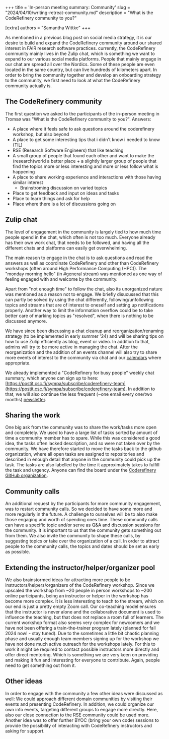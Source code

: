 +++
title = 'In-person meeting summary: Community'
slug = "2024/04/10/writing-retreat-community.md"
description = "What is the CodeRefinery community to you?"

[extra]
authors = "Samantha Wittke"
+++

As mentioned in a previous blog post on social media strategy, it is our desire to build and expand the CodeRefinery community around our shared interest in FAIR research software practices.
currently, the CodeRefinery community mainly lives in the Zulip chat, which is something we want to expand to our various social media platforms. People that mainly engage in our chat are spread all over the Nordics. 
Some of these people are even located in the same country, but can live hundreds of kilometers apart.
In order to bring the community together and develop an onboarding strategy to the community, we first need to look at what the CodeRefinery community actually is. 

## The CodeRefinery community

The first question we asked to the participants of the in-person meeting in Tromsø was "What is the CodeRefinery community to you?".
Answers:
- A place where it feels safe to ask questions around the coderefinery workshop, but also beyond
- A place to get some interesting tips that i didn't know i needed to know (TIL)
- RSE (Research Software Engineers) that like teaching
- A small group of people that found each other and want to make the (research)world a better place + a slightly larger group of people that find the topics more or less interesting and more or less follow what is happening
- A place to share working experience and interactions with those having similar interest 
    - Brainstroming discussion on varied topics
- Place to get feedback and input on ideas and tasks
- Place to learn things and ask for help
- Place where there is a lot of discussions going on


## Zulip chat

The level of engagement in the community is largely tied to how much time people spend in the chat, which often is not too much. Everyone already has their own work chat, that needs to be followed, and having all the different chats and platforms can easily get overwhelming.

The main reason to engage in the chat is to ask questions and read the answers as well as coordinate CodeRefinery and other than CodeRefinery workshops (often around High Performance Computing (HPC)).
The "monday morning hello" (in #general stream) was mentioned as one way of feeling engaged with and welcome by the community. 

Apart from "not enough time" to follow the chat, also its unorganized nature was mentioned as a reason not to engage.
We briefly disucussed that this can partly be solved by using the chat differently, following/unfollowing topics  and streams that are of interest to oneself and setting up notifications properly. Another way to limit the information overflow could be to take better care of marking topics as "resolved", when there is nothing to be discussed anymore.

We have since been discussing a chat cleanup and reorganization/renaming strategy (to be implemented in early summer '24) and will be sharing tips on how to use Zulip efficiently as blog, event or video. In addition to that, admins will try to be more active in managing the chat.
After the reorganization and the addition of an events channel will also try to share more events of interest to the community via chat and our [calendars](https://coderefinery.org/calendars/) where appropriate. 

We already implemented a "CodeRefinery for busy people" weekly chat summary, which anyone can sign up to here:  [https://postit.csc.fi/sympa/subscribe/coderefinery-team](https://postit.csc.fi/sympa/subscribe/coderefinery-team). In addition to that, we will also continue the less frequent (~one email every one/two months) [newsletter](https://postit.csc.fi/sympa/subscribe/coderefinery).

## Sharing the work

One big ask from the community was to share the work/tasks more open and completely. We used to have a large list of tasks sorted by amount of time a community member has to spare. While this was considered a good idea, the tasks often lacked description, and so were not taken over by the community. We have therefore started to move the tasks back to the github organization, where all open tasks are assigned to repositories and described in enough detail that anyone in the community could pick up the task. The tasks are also labelled by the time it approximately takes to fulfill the task and urgency. Anyone can find the board under the [Coderefinery GitHub organization](https://github.com/orgs/coderefinery/projects/7).

## Community calls

An additional request by the participants for more community engagement, was to restart community calls. So we decided to have some more and more regularly in the future. A challenge to ourselves will be to also make those engaging and worth of spending ones time. These community calls can have a specific topic and/or serve as Q&A and discussion sessions for the community. It is important to us that the community gets something out from them. We also invite the community to shape these calls, by suggesting topics or take over the organization of a call. In order to attract people to the community calls, the topics and dates should be set as early as possible.

## Extending the instructor/helper/organizer pool

We also brainstormed ideas for attracting more people to be instructors/helpers/organizers of the CodeRefinery workshop. Since we upscaled the workshop from ~20 people in person workshops to ~200 online participants, being an instructor or helper in the workshop has become more complex. It is less interesting to teach to the stream, which on our end is just a pretty empty Zoom call. Our co-teaching model ensures that the instructor is never alone and the collaborative document is used to influence the teaching, but that does not replace a room full of learners. The current workshop format also seems very complex for newcomers and we have not been offering a train-the-trainer program lately (planned for fall 2024 now! - stay tuned). Due to the sometimes a little bit chaotic planning phase and usually enough team members signing up for the workshop we have not done much active outreach for the workshops lately. For this to work it might be required to contact possible instructors more directly and offer direct mentoring. Which is something we are very keen on providing and making it fun and interesting for everyone to contribute. Again, people need to get something out from it.

## Other ideas

In order to engage with the community a few other ideas were discussed as well: 
We could approach different domain communities by visiting their events and presenting CodeRefinery. In addition, we could organize our own info events, targeting different groups to engage more directly. Here, also our close connection to the RSE community could be used more. Another idea was to offer further BYOC (bring your own code) sessions to provide the possibility of interacting with CodeRefinery instructors and asking for support.
